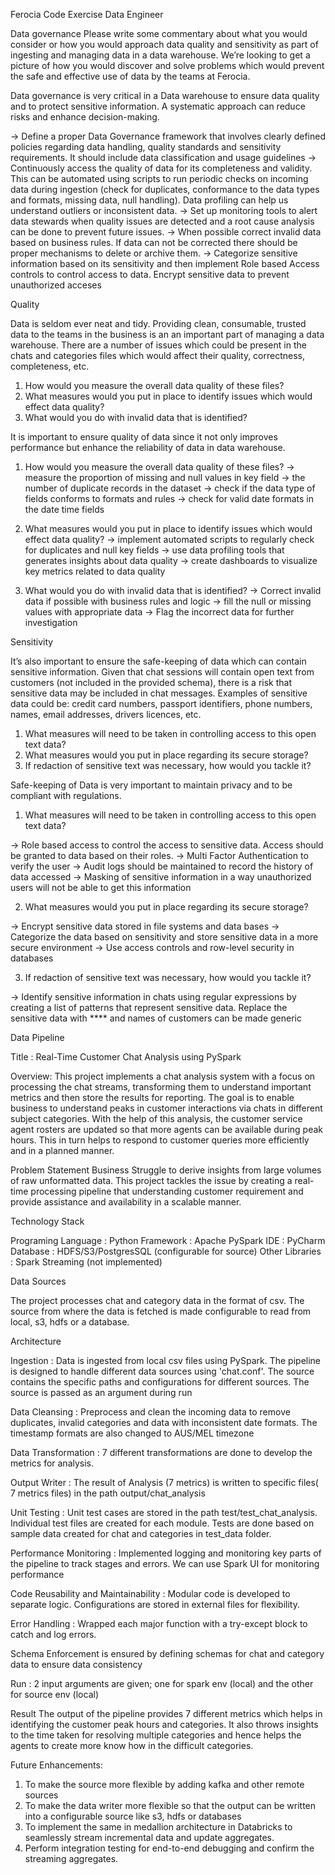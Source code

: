 Ferocia Code Exercise Data Engineer


Data governance
Please write some commentary about what you would consider or how you would
approach data quality and sensitivity as part of ingesting and managing data in a
data warehouse. We’re looking to get a picture of how you would discover and
solve problems which would prevent the safe and effective use of data by the
teams at Ferocia.

Data governance is very critical in a Data warehouse to ensure data quality and to protect sensitive information. A systematic approach can reduce risks and enhance decision-making.

-> Define a proper Data Governance framework that involves clearly defined policies regarding data handling, quality standards and sensitivity requirements. It should include data classification and usage guidelines 
-> Continuously access the quality of data for its completeness and validity. This can be automated using scripts to run periodic checks on incoming data during ingestion (check for duplicates, conformance to the data types and formats, missing data, null handling). Data profiling can help us understand outliers or inconsistent data.
-> Set up monitoring tools to alert data stewards when quality issues are detected and a root cause analysis can be done to prevent future issues.
-> When possible correct invalid data based on business rules. If data can not be corrected there should be proper mechanisms to delete or archive them.
-> Categorize sensitive information based on its sensitivity and then implement Role based Access controls to control access to data. Encrypt sensitive data to prevent unauthorized acceses 


Quality

Data is seldom ever neat and tidy. Providing clean, consumable, trusted data to
the teams in the business is an an important part of managing a data warehouse.
There are a number of issues which could be present in the chats and categories
files which would affect their quality, correctness, completeness, etc.
1. How would you measure the overall data quality of these files?
2. What measures would you put in place to identify issues which would effect
data quality?
3. What would you do with invalid data that is identified?


It is important to ensure quality of data since it not only improves performance but enhance the reliability of data in data warehouse.

1. How would you measure the overall data quality of these files?
-> measure the proportion of missing and null values in key field
-> the number of duplicate records in the dataset
-> check if the data type of fields conforms to formats and rules
-> check for valid date formats in the date time fields

2. What measures would you put in place to identify issues which would effect
data quality?
-> implement automated scripts to regularly check for duplicates and null key fields 
-> use data profiling tools that generates insights about data quality
-> create dashboards to visualize key metrics related to data quality

3. What would you do with invalid data that is identified?
-> Correct invalid data if possible with business rules and logic
-> fill the null or missing values with appropriate data
-> Flag the incorrect data for further investigation


Sensitivity

It’s also important to ensure the safe-keeping of data which can contain sensitive
information. Given that chat sessions will contain open text from customers (not
included in the provided schema), there is a risk that sensitive data may be
included in chat messages. Examples of sensitive data could be: credit card
numbers, passport identifiers, phone numbers, names, email addresses, drivers
licences, etc.
1. What measures will need to be taken in controlling access to this open text
data?
2. What measures would you put in place regarding its secure storage?
3. If redaction of sensitive text was necessary, how would you tackle it?


Safe-keeping of Data is very important to maintain privacy and to be compliant with regulations.
1. What measures will need to be taken in controlling access to this open text
data?

-> Role based access to control the access to sensitive data. Access should be granted to data based on their roles.
-> Multi Factor Authentication to verify the user
-> Audit logs should be maintained to record the history of data accessed
-> Masking of sensitive information in a way unauthorized users will not be able to get this information 

2. What measures would you put in place regarding its secure storage?

-> Encrypt sensitive data stored in file systems and data bases
-> Categorize the data based on sensitivity and store sensitive data in a more secure environment
-> Use access controls and row-level security in databases 

3. If redaction of sensitive text was necessary, how would you tackle it?

-> Identify sensitive information in chats using regular expressions by creating a list of patterns that represent sensitive data. Replace the sensitive data with **** and names of customers can be made generic



Data Pipeline

Title : Real-Time Customer Chat Analysis using PySpark

Overview:
This project implements a chat analysis system with a focus on processing the chat streams, transforming them to understand important metrics and then store the results for reporting. The goal is to enable business to understand peaks in customer interactions via chats in different subject categories. With the help of this analysis, the customer service agent rosters are updated so that more agents can be available during peak hours. This in turn helps to respond to customer queries more efficiently and in a planned manner.

Problem Statement
Business Struggle to derive insights from large volumes of raw unformatted data. This project tackles the issue by creating a real-time processing pipeline that understanding customer requirement and provide assistance and availability in a scalable manner.



Technology Stack

Programing Language : Python
Framework : Apache PySpark
IDE : PyCharm
Database : HDFS/S3/PostgresSQL (configurable for source)
Other Libraries : Spark Streaming (not implemented)

Data Sources 

The project processes chat and category data in the format of csv. The source from where the data is fetched is made configurable to read from local, s3, hdfs or a database. 

Architecture 

Ingestion : Data is ingested from local csv files using PySpark. The pipeline is designed to handle different data sources using 'chat.conf'. The source contains the specific paths and configurations for different sources. The source is passed as an argument during run

Data Cleansing : Preprocess and clean the incoming data to remove duplicates, invalid categories and data with inconsistent date formats. The timestamp formats are also changed to AUS/MEL timezone

Data Transformation : 7 different transformations are done to develop the metrics for analysis.

Output Writer : The result of Analysis (7 metrics) is written to specific files( 7 metrics files) in the path output/chat_analysis

Unit Testing : Unit test cases are stored in the path test/test_chat_analysis. Individual test files are created for each module. Tests are done based on sample data created for chat and categories in test_data folder.

Performance Monitoring : Implemented logging and monitoring key parts of the pipeline to track stages and errors. We can use Spark UI for monitoring performance

Code Reusability and Maintainability : Modular code is developed to separate logic. Configurations are stored in external files for flexibility. 

Error Handling : Wrapped each major function with a try-except block to catch and log errors.

Schema Enforcement is ensured by defining schemas for chat and category data to ensure data consistency

Run : 2 input arguments are given; one for spark env (local) and the other for source env (local)



Result
The output of the pipeline provides 7 different metrics which helps in identifying the customer peak hours and categories. It also throws insights to the time taken for resolving multiple categories and hence helps the agents to create more know how in the difficult categories.

Future Enhancements:
1) To make the source more flexible by adding kafka and other remote sources
2) To make the data writer more flexible so that the output can be written into a configurable source like s3, hdfs or databases
3) To implement the same in medallion architecture in Databricks to seamlessly stream incremental data and update aggregates.
4) Perform integration testing for end-to-end debugging and confirm the streaming aggregates.



